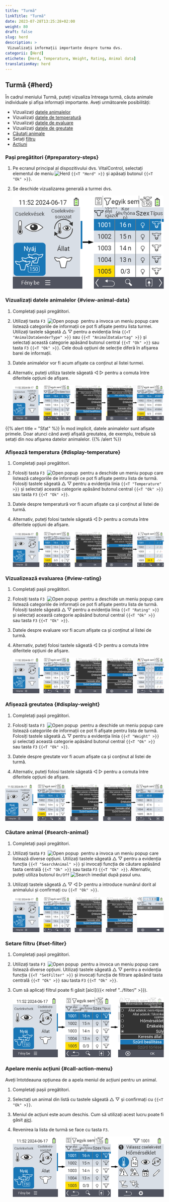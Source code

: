 ```yaml
---
title: "Turmă"
linkTitle: "Turmă"
date: 2023-07-28T13:25:28+02:00
weight: 80
draft: false
slug: herd
description: >
 Vizualizați informații importante despre turma dvs.
categorii: [Herd]
etichete: [Herd, Temperature, Weight, Rating, Animal data]
translationKey: herd
---
```

## Turmă {#herd}

În cadrul meniului Turmă, puteți vizualiza întreaga turmă, căuta animale individuale și afișa informații importante. Aveți următoarele posibilități:

- Vizualizați [datele animalelor](#view-animal-data)
- Vizualizați [datele de temperatură](#display-temperature)
- Vizualizați [datele de evaluare](#view-rating)
- Vizualizați [datele de greutate](#view-rating)
- [Căutați animale](#search-animal)
- Setați [filtru](#set-filter)
- [Acțiuni](#call-action-menu)

### Pași pregătitori {#preparatory-steps}

1. Pe ecranul principal al dispozitivului dvs. VitalControl, selectați elementul de meniu <img src="/icons/main/herd.svg" width="60" align="bottom" alt="Herd" /> `{{<T "Herd" >}}` și apăsați butonul `{{<T "Ok" >}}`.

2. Se deschide vizualizarea generală a turmei dvs.

    ![VitalControl: Menu Herd](images/herde.png "Herd")

### Vizualizați datele animalelor {#view-animal-data}

1. Completați pașii pregătitori.

2. Utilizați tasta `F3` &nbsp;<img src="/icons/footer/open-popup.svg" width="15" align="bottom" alt="Open popup" />&nbsp; pentru a invoca un meniu popup care listează categoriile de informații ce pot fi afișate pentru lista turmei. Utilizați tastele săgeată △ ▽ pentru a evidenția linia `{{<T "AnimalDataGenderType" >}}` sau `{{<T "AnimalDataEartag" >}}` și selectați această categorie apăsând butonul central `{{<T "Ok" >}}` sau tasta `F3` `{{<T "Ok" >}}`. Cele două opțiuni de selecție diferă în afișarea barei de informații.

3. Datele animalelor vor fi acum afișate ca conținut al listei turmei.

4. Alternativ, puteți utiliza tastele săgeată ◁ ▷ pentru a comuta între diferitele opțiuni de afișare.

    ![VitalControl: Menu Herd](images/animaldata.png "View animal data")

{{% alert title = "Sfat" %}}
În mod implicit, datele animalelor sunt afișate primele. Doar atunci când aveți afișată greutatea, de exemplu, trebuie să setați din nou afișarea datelor animalelor.
{{% /alert %}}

### Afișează temperatura {#display-temperature}

1. Completați pașii pregătitori.

2. Folosiți tasta `F3` &nbsp;<img src="/icons/footer/open-popup.svg" width="15" align="bottom" alt="Open popup" />&nbsp; pentru a deschide un meniu popup care listează categoriile de informații ce pot fi afișate pentru lista de turmă. Folosiți tastele săgeată △ ▽ pentru a evidenția linia `{{<T "Temperature" >}}` și selectați această categorie apăsând butonul central `{{<T "Ok" >}}` sau tasta `F3` `{{<T "Ok" >}}`.

3. Datele despre temperatură vor fi acum afișate ca și conținut al listei de turmă.

4. Alternativ, puteți folosi tastele săgeată ◁ ▷ pentru a comuta între diferitele opțiuni de afișare.

    ![VitalControl: Menu Herd](images/temperature.png "Display temperature")

### Vizualizează evaluarea {#view-rating}

1. Completați pașii pregătitori.

2. Folosiți tasta `F3` &nbsp;<img src="/icons/footer/open-popup.svg" width="15" align="bottom" alt="Open popup" />&nbsp; pentru a deschide un meniu popup care listează categoriile de informații ce pot fi afișate pentru lista de turmă. Folosiți tastele săgeată △ ▽ pentru a evidenția linia `{{<T "Rating" >}}` și selectați această categorie apăsând butonul central `{{<T "Ok" >}}` sau tasta `F3` `{{<T "Ok" >}}`.

3. Datele despre evaluare vor fi acum afișate ca și conținut al listei de turmă.

4. Alternativ, puteți folosi tastele săgeată ◁ ▷ pentru a comuta între diferitele opțiuni de afișare.

    ![VitalControl: Menu Herd](images/rating.png "View rating")

### Afișează greutatea {#display-weight}

1. Completați pașii pregătitori.

2. Folosiți tasta `F3` &nbsp;<img src="/icons/footer/open-popup.svg" width="15" align="bottom" alt="Open popup" />&nbsp; pentru a deschide un meniu popup care listează categoriile de informații ce pot fi afișate pentru lista de turmă. Folosiți tastele săgeată △ ▽ pentru a evidenția linia `{{<T "Weight" >}}` și selectați această categorie apăsând butonul central `{{<T "Ok" >}}` sau tasta `F3` `{{<T "Ok" >}}`.

3. Datele despre greutate vor fi acum afișate ca și conținut al listei de turmă.

4. Alternativ, puteți folosi tastele săgeată ◁ ▷ pentru a comuta între diferitele opțiuni de afișare.

![VitalControl: Menu Herd](images/weight.png "Afișează greutatea")

### Căutare animal {#search-animal}

1. Completați pașii pregătitori.

2. Utilizați tasta `F3` &nbsp;<img src="/icons/footer/open-popup.svg" width="15" align="bottom" alt="Open popup" />&nbsp; pentru a invoca un meniu popup care listează diverse opțiuni. Utilizați tastele săgeată △ ▽ pentru a evidenția funcția `{{<T "SearchAnimal" >}}` și invocați funcția de căutare apăsând tasta centrală `{{<T "Ok" >}}` sau tasta `F3` `{{<T "Ok" >}}`. Alternativ, puteți utiliza butonul `On/Off` <img src="/icons/footer/search.svg" width="15" align="bottom" alt="Search" /> imediat după pasul unu.

3. Utilizați tastele săgeată △ ▽ ◁ ▷ pentru a introduce numărul dorit al animalului și confirmați cu `{{<T "Ok" >}}`.

    ![VitalControl: Menu Herd](images/search.png "Căutare animal")

### Setare filtru {#set-filter}

1. Completați pașii pregătitori.

2. Utilizați tasta `F3` &nbsp;<img src="/icons/footer/open-popup.svg" width="15" align="bottom" alt="Open popup" />&nbsp; pentru a invoca un meniu popup care listează diverse opțiuni. Utilizați tastele săgeată △ ▽ pentru a evidenția funcția `{{<T "SetFilter" >}}` și invocați funcția de filtrare apăsând tasta centrală `{{<T "Ok" >}}` sau tasta `F3` `{{<T "Ok" >}}`.

3. Cum să aplicați filtrul poate fi găsit [aici]({{< relref "../filter/" >}}).

    ![VitalControl: Menu Herd](images/setfilter.png "Căutare animal")

### Apelare meniu acțiuni {#call-action-menu}

Aveți întotdeauna opțiunea de a apela meniul de acțiuni pentru un animal.

1. Completați pașii pregătitori.

2. Selectați un animal din listă cu tastele săgeată △ ▽ și confirmați cu `{{<T "Ok" >}}`.

3. Meniul de acțiuni este acum deschis. Cum să utilizați acest lucru poate fi găsit [aici](../actions).

4. Revenirea la lista de turmă se face cu tasta `F3`.

    ![VitalControl: Menu Herd](images/action.png "Apelare acțiuni")
